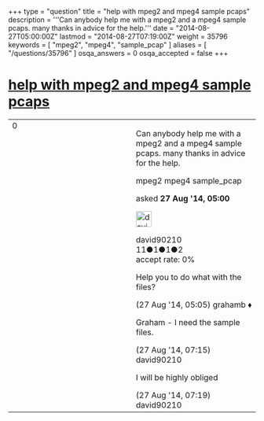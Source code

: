 +++
type = "question"
title = "help with mpeg2 and mpeg4 sample pcaps"
description = '''Can anybody help me with a mpeg2 and a mpeg4 sample pcaps. many thanks in advice for the help.'''
date = "2014-08-27T05:00:00Z"
lastmod = "2014-08-27T07:19:00Z"
weight = 35796
keywords = [ "mpeg2", "mpeg4", "sample_pcap" ]
aliases = [ "/questions/35796" ]
osqa_answers = 0
osqa_accepted = false
+++

<div class="headNormal">

# [help with mpeg2 and mpeg4 sample pcaps](/questions/35796/help-with-mpeg2-and-mpeg4-sample-pcaps)

</div>

<div id="main-body">

<div id="askform">

<table id="question-table" style="width:100%;"><colgroup><col style="width: 50%" /><col style="width: 50%" /></colgroup><tbody><tr class="odd"><td style="width: 30px; vertical-align: top"><div class="vote-buttons"><span id="post-35796-upvote" class="ajax-command post-vote up" rel="nofollow" title="I like this post (click again to cancel)"> </span><div id="post-35796-score" class="post-score" title="current number of votes">0</div><span id="post-35796-downvote" class="ajax-command post-vote down" rel="nofollow" title="I dont like this post (click again to cancel)"> </span> <span id="favorite-mark" class="ajax-command favorite-mark" rel="nofollow" title="mark/unmark this question as favorite (click again to cancel)"> </span><div id="favorite-count" class="favorite-count"></div></div></td><td><div id="item-right"><div class="question-body"><p>Can anybody help me with a mpeg2 and a mpeg4 sample pcaps. many thanks in advice for the help.</p></div><div id="question-tags" class="tags-container tags"><span class="post-tag tag-link-mpeg2" rel="tag" title="see questions tagged &#39;mpeg2&#39;">mpeg2</span> <span class="post-tag tag-link-mpeg4" rel="tag" title="see questions tagged &#39;mpeg4&#39;">mpeg4</span> <span class="post-tag tag-link-sample_pcap" rel="tag" title="see questions tagged &#39;sample_pcap&#39;">sample_pcap</span></div><div id="question-controls" class="post-controls"></div><div class="post-update-info-container"><div class="post-update-info post-update-info-user"><p>asked <strong>27 Aug '14, 05:00</strong></p><img src="https://secure.gravatar.com/avatar/9255f1a9fc0bad23ede0a5b00745140f?s=32&amp;d=identicon&amp;r=g" class="gravatar" width="32" height="32" alt="david90210&#39;s gravatar image" /><p><span>david90210</span><br />
<span class="score" title="11 reputation points">11</span><span title="1 badges"><span class="badge1">●</span><span class="badgecount">1</span></span><span title="1 badges"><span class="silver">●</span><span class="badgecount">1</span></span><span title="2 badges"><span class="bronze">●</span><span class="badgecount">2</span></span><br />
<span class="accept_rate" title="Rate of the user&#39;s accepted answers">accept rate:</span> <span title="david90210 has no accepted answers">0%</span></p></div></div><div id="comments-container-35796" class="comments-container"><span id="35798"></span><div id="comment-35798" class="comment"><div id="post-35798-score" class="comment-score"></div><div class="comment-text"><p>Help you to do what with the files?</p></div><div id="comment-35798-info" class="comment-info"><span class="comment-age">(27 Aug '14, 05:05)</span> <span class="comment-user userinfo">grahamb ♦</span></div></div><span id="35808"></span><div id="comment-35808" class="comment"><div id="post-35808-score" class="comment-score"></div><div class="comment-text"><p>Graham - I need the sample files.</p></div><div id="comment-35808-info" class="comment-info"><span class="comment-age">(27 Aug '14, 07:15)</span> <span class="comment-user userinfo">david90210</span></div></div><span id="35809"></span><div id="comment-35809" class="comment"><div id="post-35809-score" class="comment-score"></div><div class="comment-text"><p>I will be highly obliged</p></div><div id="comment-35809-info" class="comment-info"><span class="comment-age">(27 Aug '14, 07:19)</span> <span class="comment-user userinfo">david90210</span></div></div></div><div id="comment-tools-35796" class="comment-tools"></div><div class="clear"></div><div id="comment-35796-form-container" class="comment-form-container"></div><div class="clear"></div></div></td></tr></tbody></table>

</div>

</div>

